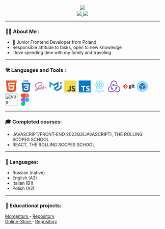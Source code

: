 <div id="header" align="center">
  <img src="https://media.giphy.com/media/bcKmIWkUMCjVm/giphy.gif" width="100"/>
</div>
<div id="badges" align="center">
  <a href="https://t.me/shutikate">
    <img src="https://img.shields.io/badge/Telegram-blue?logo=telegram&logoColor=white&style=for-the-badge"/>
  </a>
  <a href="your-linkedin-URL">
    <img src="https://img.shields.io/badge/LinkedIn-blue?style=for-the-badge&logo=linkedin&logoColor=white" />
  </a>
</div>

---

### :woman_technologist: About Me :
- :seedling: Junior Frontend Developer from Poland
- Responsible attitude to tasks, open to new knowledge
- I love spending time with my family and traveling

---

### :hammer_and_wrench: Languages and Tools :
<div>
  <img src="https://github.com/devicons/devicon/blob/master/icons/html5/html5-original.svg" title="HTML5" alt="HTML" width="40" height="40"/>&nbsp;
  <img src="https://github.com/devicons/devicon/blob/master/icons/css3/css3-plain-wordmark.svg"  title="CSS3" alt="CSS" width="40" height="40"/>&nbsp;
  <img src="https://github.com/devicons/devicon/blob/master/icons/sass/sass-original.svg"  title="Sass" alt="Sass" width="40" height="40"/>&nbsp;
  <img src="https://github.com/devicons/devicon/blob/master/icons/materialui/materialui-original.svg" title="Material UI" alt="Material UI" width="40" height="40"/>&nbsp;
  <img src="https://github.com/devicons/devicon/blob/master/icons/javascript/javascript-original.svg" title="JavaScript" alt="JavaScript" width="40" height="40"/>&nbsp;
  <img src="https://github.com/devicons/devicon/blob/master/icons/typescript/typescript-plain.svg"  title="Typescript" alt="Typescript" width="40" height="40"/>&nbsp;
  <img src="https://github.com/devicons/devicon/blob/master/icons/react/react-original-wordmark.svg" title="React" alt="React" width="40" height="40"/>&nbsp;
  <img src="https://github.com/devicons/devicon/blob/master/icons/redux/redux-original.svg" title="Redux" alt="Redux " width="40" height="40"/>&nbsp;
  <img src="https://github.com/devicons/devicon/blob/master/icons/git/git-original-wordmark.svg" title="Git" **alt="Git" width="40" height="40"/>
  <img src="https://github.com/devicons/devicon/blob/master/icons/webpack/webpack-original.svg" title="Webpack" **alt="Webpack" width="40" height="40"/>
  <img src="https://vitejs.dev/logo.svg" title="Vite" **alt="Vite" width="40" height="40"/>
  <img src="https://github.com/devicons/devicon/blob/master/icons/figma/figma-original.svg" title="Figma" **alt="Figma" width="40" height="40"/>
  
  ---
  
  ### :mortar_board: Completed courses:
  - JAVASCRIPT/FRONT-END 2022Q3(JAVASCRIPT), THE ROLLING SCOPES SCHOOL
  - REACT, THE ROLLING SCOPES SCHOOL
  
  ---
  
  ### :book: Languages:
  - Russian (native)
  - English (A2)
  - Italian (B1)
  - Polish (A2)
  
  ---
  
  ### :open_file_folder: Educational projects:
  <div>
    <a href="https://shutikate.github.io/momentum/">
      Momentum 
    </a>
    -
    <a href="https://github.com/shutikate/momentum">
      Repository
    </a>
  </div>
  <div>
    <a href="https://development--fantastic-maamoul-87ae4e.netlify.app/">
      Online-Store
    </a>
    -
    <a href="https://github.com/shutikate/online-store">
      Repository
    </a>
  </div>




